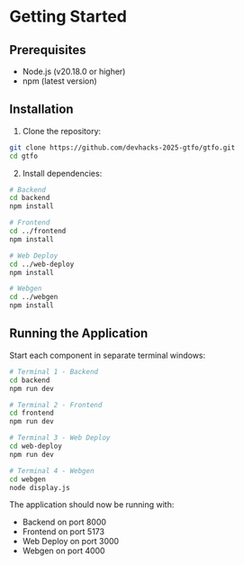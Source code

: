 # Getting Started

## Prerequisites

- Node.js (v20.18.0 or higher)
- npm (latest version)

## Installation

1. Clone the repository:

```bash
git clone https://github.com/devhacks-2025-gtfo/gtfo.git
cd gtfo
```

2. Install dependencies:

```bash
# Backend
cd backend
npm install

# Frontend
cd ../frontend
npm install

# Web Deploy
cd ../web-deploy
npm install

# Webgen
cd ../webgen
npm install
```

## Running the Application

Start each component in separate terminal windows:

```bash
# Terminal 1 - Backend
cd backend
npm run dev

# Terminal 2 - Frontend
cd frontend
npm run dev

# Terminal 3 - Web Deploy
cd web-deploy
npm run dev

# Terminal 4 - Webgen
cd webgen
node display.js
```

The application should now be running with:
- Backend on port 8000
- Frontend on port 5173
- Web Deploy on port 3000
- Webgen on port 4000